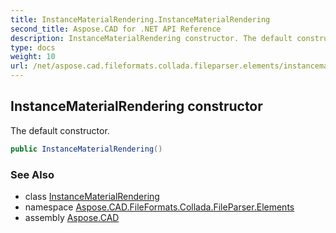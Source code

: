```yaml
---
title: InstanceMaterialRendering.InstanceMaterialRendering
second_title: Aspose.CAD for .NET API Reference
description: InstanceMaterialRendering constructor. The default constructor
type: docs
weight: 10
url: /net/aspose.cad.fileformats.collada.fileparser.elements/instancematerialrendering/instancematerialrendering/
---
```

## InstanceMaterialRendering constructor

The default constructor.

```csharp
public InstanceMaterialRendering()
```

### See Also

* class [InstanceMaterialRendering](../)
* namespace [Aspose.CAD.FileFormats.Collada.FileParser.Elements](../../instancematerialrendering/)
* assembly [Aspose.CAD](../../../)


